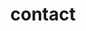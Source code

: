 ---
layout: page
title: contact
description: An optional about page for Scriptor Jekyll theme
feature_image: 
---